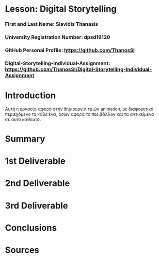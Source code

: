 # Lesson: Digital Storytelling

### First and Last Name: Slavidis Thanasis
### University Registration Number: dpsd19120
### GitHub Personal Profile: https://github.com/ThanosSl
### Digital-Storytelling-Individual-Assignment: https://github.com/ThanosSl/Digital-Storytelling-Individual-Assignment

# Introduction
Αυτή η εργασία αφορά στην δημιουργία τριών animation, με διαφορετικό περιεχόμενο το κάθε ένα, όσων αφορά το πεειβάλλον και τα αντικείμενα σε αυτό καθαυτό.


# Summary


# 1st Deliverable


# 2nd Deliverable


# 3rd Deliverable 


# Conclusions


# Sources

